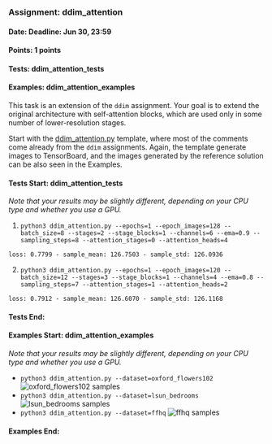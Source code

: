 ### Assignment: ddim_attention
#### Date: Deadline: Jun 30, 23:59
#### Points: 1 points
#### Tests: ddim_attention_tests
#### Examples: ddim_attention_examples

This task is an extension of the `ddim` assignment. Your goal is
to extend the original architecture with self-attention blocks,
which are used only in some number of lower-resolution stages.

Start with the [ddim_attention.py](https://github.com/ufal/npfl114/tree/master/labs/14/ddim_attention.py)
template, where most of the comments come already from the `ddim` assignments.
Again, the template generate images to TensorBoard, and the images generated by
the reference solution can be also seen in the Examples.

#### Tests Start: ddim_attention_tests
_Note that your results may be slightly different, depending on your CPU type and whether you use a GPU._
1. `python3 ddim_attention.py --epochs=1 --epoch_images=128 --batch_size=8 --stages=2 --stage_blocks=1 --channels=6 --ema=0.9 --sampling_steps=8 --attention_stages=0 --attention_heads=4`
```
loss: 0.7799 - sample_mean: 126.7503 - sample_std: 126.0936
```
2. `python3 ddim_attention.py --epochs=1 --epoch_images=120 --batch_size=12 --stages=3 --stage_blocks=1 --channels=4 --ema=0.8 --sampling_steps=7 --attention_stages=1 --attention_heads=2`
```
loss: 0.7912 - sample_mean: 126.6070 - sample_std: 126.1168
```
#### Tests End:
#### Examples Start: ddim_attention_examples
_Note that your results may be slightly different, depending on your CPU type and whether you use a GPU._
- `python3 ddim_attention.py --dataset=oxford_flowers102`
![oxford_flowers102 samples](https://ufal.mff.cuni.cz/~straka/courses/npfl114/2223/demos/ddim_attention_oxford_flowers102.jpg)
- `python3 ddim_attention.py --dataset=lsun_bedrooms`
![lsun_bedrooms samples](https://ufal.mff.cuni.cz/~straka/courses/npfl114/2223/demos/ddim_attention_lsun_bedrooms.jpg)
- `python3 ddim_attention.py --dataset=ffhq`
![ffhq samples](https://ufal.mff.cuni.cz/~straka/courses/npfl114/2223/demos/ddim_attention_ffhq.jpg)
#### Examples End:
